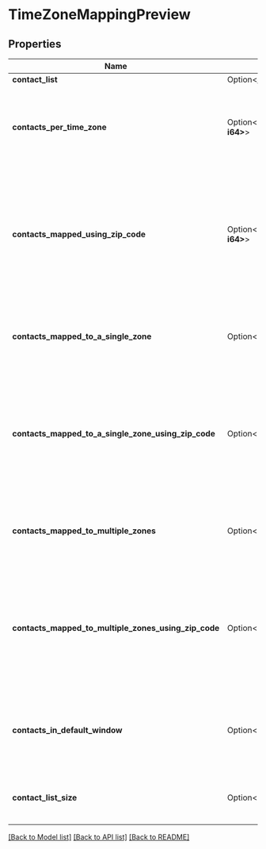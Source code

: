 # TimeZoneMappingPreview

## Properties

Name | Type | Description | Notes
------------ | ------------- | ------------- | -------------
**contact_list** | Option<[**crate::models::DomainEntityRef**](DomainEntityRef.md)> |  | [optional]
**contacts_per_time_zone** | Option<**::std::collections::HashMap<String, i64>**> | The number of contacts per time zone that mapped to only that time zone | [optional]
**contacts_mapped_using_zip_code** | Option<**::std::collections::HashMap<String, i64>**> | The number of contacts per time zone that mapped to only that time zone and were mapped using the zip code column | [optional]
**contacts_mapped_to_a_single_zone** | Option<**i64**> | The total number of contacts that mapped to a single time zone | [optional]
**contacts_mapped_to_a_single_zone_using_zip_code** | Option<**i64**> | The total number of contacts that mapped to a single time zone and were mapped using the zip code column | [optional]
**contacts_mapped_to_multiple_zones** | Option<**i64**> | The total number of contacts that mapped to multiple time zones | [optional]
**contacts_mapped_to_multiple_zones_using_zip_code** | Option<**i64**> | The total number of contacts that mapped to multiple time zones and were mapped using the zip code column | [optional]
**contacts_in_default_window** | Option<**i64**> | The total number of contacts that will be dialed during the default window | [optional]
**contact_list_size** | Option<**i64**> | The total number of contacts in the contact list | [optional]

[[Back to Model list]](../README.md#documentation-for-models) [[Back to API list]](../README.md#documentation-for-api-endpoints) [[Back to README]](../README.md)


